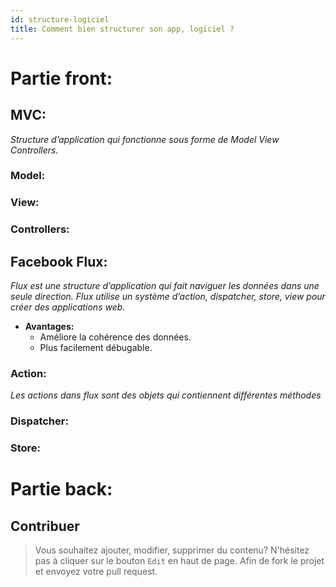 ```yaml
---
id: structure-logiciel
title: Comment bien structurer son app, logiciel ?
---
```

# Partie front:

## MVC:
*Structure d’application qui fonctionne sous forme de Model View Controllers.*

### Model:

### View:

### Controllers:

## Facebook Flux:
*Flux est une structure d’application qui fait naviguer les données dans une seule direction. Flux utilise un système d’action, dispatcher, store, view pour créer des applications web.*

* **Avantages:**
	* Améliore la cohérence des données.
	* Plus facilement débugable.

### Action:
*Les actions dans flux sont des objets qui contiennent différentes méthodes*

### Dispatcher:

### Store:

# Partie back:

## Contribuer
> Vous souhaitez ajouter, modifier, supprimer du contenu? N'hésitez pas à cliquer sur le bouton `Edit` en haut de page. Afin de fork le projet et envoyez votre pull request.